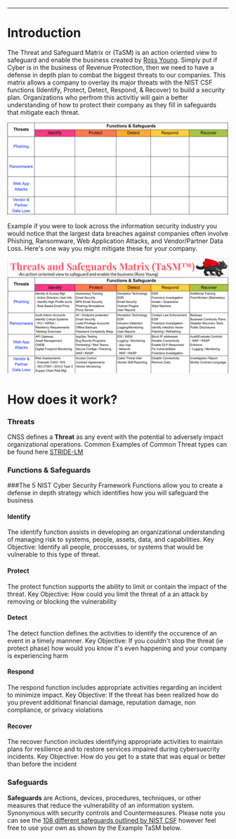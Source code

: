---
# Introduction
The Threat and Safeguard Matrix or (TaSM) is an action oriented view to safeguard and enable the business created by [Ross Young](https://www.linkedin.com/in/mrrossyoung/).  Simply put if Cyber is in the business of Revenue Protection, then we need to have a defense in depth plan to combat the biggest threats to our companies.  This matrix allows a company to overlay its major threats with the NIST CSF functions (Identify, Protect, Detect, Respond, & Recover) to build a security plan.  Organizations who perfrom this activitiy will gain a better understanding of how to protect their company as they fill in safeguards that mitigate each threat.  

![Threat and Safeguard Matrix](assets/images/TaSMMatrix.png "Threat and Safeguard Matrix")

Example if you were to look across the information security industry you would notice that the largest data breaches against companies often involve Phishing, Ransomware, Web Application Attacks, and Vendor/Partner Data Loss. Here's one way you might mitigate these for your company.

![Completed Threat and Safeguard Matrix](assets/images/CompletedTaSM.png "Completed Threat and Safeguard Matrix")

# How does it work?

### Threats
CNSS defines a **Threat** as any event with the potential to adversely impact organizational operations.
Common Examples of Common Threat types can be found here [STRIDE-LM](assets/images/StrideLM.png "STRIDE-LM")


### Functions & Safeguards

###The 5 NIST Cyber Security Framework Functions allow you to create a defense in depth strategy which identifies how you will safeguard the business
#### Identify 
The identify function assists in developing an organizational understanding of managing risk to systems, people, assets, data, and capabilities.  Key Objective: Identify all people, proccesses, or systems that would be vulnerable to this type of threat.  
#### Protect
The protect function supports the ability to limit or contain the impact of the threat. Key Objective: How could you limit the threat of a an attack by removing or blocking the vulnerability
#### Detect
The detect function defines the activities to identify the occurence of an event in a timely mannner.  Key Objective: If you couldn't stop the threat (ie protect phase) how would you know it's even happening and your company is experiencing harm
#### Respond
The respond function includes appropriate activities regarding an incident to minimize impact.  Key Objective: If the threat has been realized how do you prevent additional financial damage, reputation damage, non compliance, or privacy violations 
#### Recover
The recover function includes identifying appropriate activities to maintain plans for resilience and to restore services impaired during cybersuecrity incidents.  Key Objective: How do you get to a state that was equal or better than before the incident

### Safeguards
**Safeguards** are Actions, devices, procedures, techniques, or other measures that reduce the vulnerability of an information system. Synonymous with security controls and Countermeasures.  Please note you can see the [108 different safeguards outlined by NIST CSF](https://github.com/OWASP/www-project-threat-and-safeguard-matrix/blob/main/Nist_CSF_Safeguards) however feel free to use your own as shown by the Example TaSM below.
